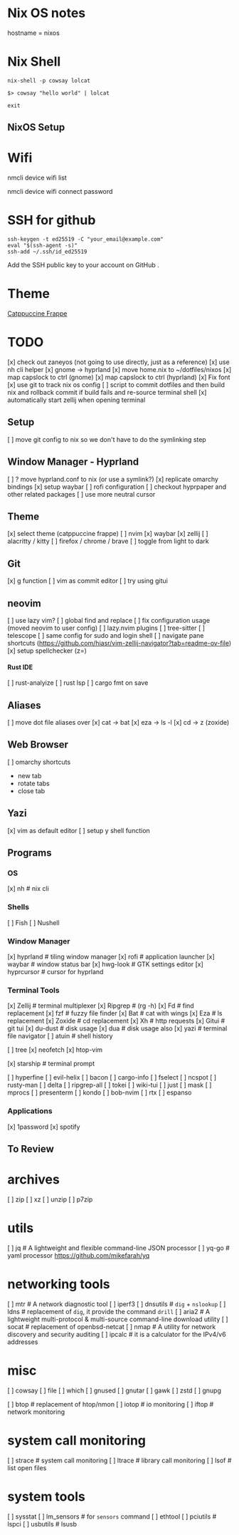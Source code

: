 # Nix OS notes

hostname = nixos

# Nix Shell

```
nix-shell -p cowsay lolcat

$> cowsay "hello world" | lolcat

exit
```

NixOS Setup
---

# Wifi

nmcli device wifi list

nmcli device wifi connect <SSID> password <password>

# SSH for github

```
ssh-keygen -t ed25519 -C "your_email@example.com"
eval "$(ssh-agent -s)"
ssh-add ~/.ssh/id_ed25519
```

Add the SSH public key to your account on GitHub .

# Theme

[Catppuccine Frappe](https://catppuccin.com/palette/)


# TODO

[x] check out zaneyos (not going to use directly, just as a reference)
[x] use nh cli helper
[x] gnome -> hyprland
[x] move home.nix to ~/dotfiles/nixos
[x] map capslock to ctrl (gnome)
[x] map capslock to ctrl (hyprland)
[x] Fix font
[x] use git to track nix os config
[ ] script to commit dotfiles and then build nix and rollback commit if build fails and re-source terminal shell
[x] automatically start zellij when opening terminal

## Setup

[ ] move git config to nix so we don't have to do the symlinking step

## Window Manager - Hyprland

[ ] ? move hyprland.conf to nix (or use a symlink?)
[x] replicate omarchy bindings
[x] setup waybar
[ ] rofi configuration
[ ] checkout hyprpaper and other related packages
[ ] use more neutral cursor

## Theme

[x] select theme (catppuccine frappe)
    [ ] nvim
    [x] waybar
    [x] zellij
    [ ] alacritty / kitty
    [ ] firefox / chrome / brave
[ ] toggle from light to dark

## Git

[x] g function
[ ] vim as commit editor
[ ] try using gitui

## neovim

[ ] use lazy vim?
[ ] global find and replace
[ ] fix configuration usage (moved neovim to user config)
  [ ] lazy.nvim plugins
    [ ] tree-sitter
    [ ] telescope
  [ ] same config for sudo and login shell
[ ] navigate pane shortcuts (https://github.com/hiasr/vim-zellij-navigator?tab=readme-ov-file)
[x] setup spellchecker (z=)

#### Rust IDE

[ ] rust-analyize
[ ] rust lsp
[ ] cargo fmt on save

## Aliases

[ ] move dot file aliases over
[x] cat -> bat
[x] eza -> ls -l
[x] cd -> z (zoxide)

## Web Browser

[ ] omarchy shortcuts
  - new tab
  - rotate tabs
  - close tab

## Yazi

[x] vim as default editor
[ ] setup y shell function

## Programs

### OS

[x] nh         # nix cli

### Shells

[ ] Fish
[ ] Nushell

### Window Manager

[x] hyprland   # tiling window manager
[x] rofi       # application launcher
[x] waybar     # window status bar
[x] hwg-look   # GTK settings editor
[x] hyprcursor # cursor for hyprland

### Terminal Tools

[x] Zellij     # terminal multiplexer
[x] Ripgrep    # (rg -h)
[x] Fd         # find replacement
[x] fzf        # fuzzy file finder
[x] Bat        # cat with wings
[x] Eza        # ls replacement
[x] Zoxide     # cd replacement
[x] Xh         # http requests
[x] Gitui      # git tui
[x] du-dust    # disk usage
[x] dua        # disk usage also
[x] yazi       # terminal file navigator
[ ] atuin      # shell history

[ ] tree
[x] neofetch
[x] htop-vim

[x] starship   # terminal prompt

[ ] hyperfine
[ ] evil-helix
[ ] bacon
[ ] cargo-info
[ ] fselect
[ ] ncspot
[ ] rusty-man
[ ] delta
[ ] ripgrep-all
[ ] tokei
[ ] wiki-tui
[ ] just
[ ] mask
[ ] mprocs
[ ] presenterm
[ ] kondo
[ ] bob-nvim
[ ] rtx
[ ] espanso

###  Applications

[x] 1password
[x] spotify

## To Review

# archives

[ ] zip
[ ] xz
[ ] unzip
[ ] p7zip

# utils

[ ] jq         # A lightweight and flexible command-line JSON processor
[ ] yq-go      # yaml processor https://github.com/mikefarah/yq

# networking tools

[ ] mtr        # A network diagnostic tool
[ ] iperf3
[ ] dnsutils   # `dig` + `nslookup`
[ ] ldns       # replacement of `dig`, it provide the command `drill`
[ ] aria2      # A lightweight multi-protocol & multi-source command-line download utility
[ ] socat      # replacement of openbsd-netcat
[ ] nmap       # A utility for network discovery and security auditing
[ ] ipcalc     # it is a calculator for the IPv4/v6 addresses

# misc

[ ] cowsay
[ ] file
[ ] which
[ ] gnused
[ ] gnutar
[ ] gawk
[ ] zstd
[ ] gnupg

[ ] btop       # replacement of htop/nmon
[ ] iotop      # io monitoring
[ ] iftop      # network monitoring

# system call monitoring

[ ] strace     # system call monitoring
[ ] ltrace     # library call monitoring
[ ] lsof       # list open files

# system tools

[ ] sysstat
[ ] lm_sensors # for `sensors` command
[ ] ethtool
[ ] pciutils   # lspci
[ ] usbutils   # lsusb

